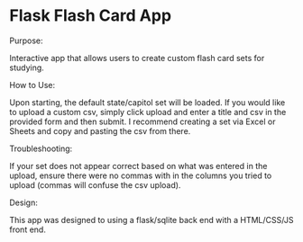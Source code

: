 # Flask Flash Card App

Purpose:

Interactive app that allows users to create custom flash card sets for studying.

How to Use:

Upon starting, the default state/capitol set will be loaded. If you would like to upload a custom csv, simply click upload and enter a title and csv in the provided form and then submit. I recommend creating a set via Excel or Sheets and copy and pasting the csv from there. 

Troubleshooting:

If your set does not appear correct based on what was entered in the upload, ensure there were no commas with in the columns you tried to upload (commas will confuse the csv upload). 

Design:

This app was designed to using a flask/sqlite back end with a HTML/CSS/JS front end. 
